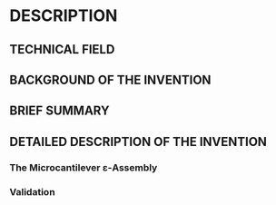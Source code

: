 # DESCRIPTION

## TECHNICAL FIELD

## BACKGROUND OF THE INVENTION

## BRIEF SUMMARY

## DETAILED DESCRIPTION OF THE INVENTION

### The Microcantilever ε-Assembly

### Validation

